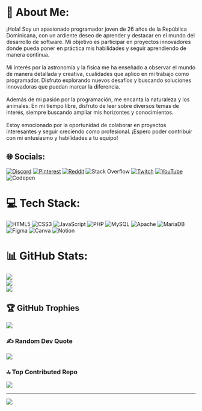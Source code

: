 # 💫 About Me:
¡Hola! Soy un apasionado programador joven de 26 años de la República Dominicana, con un ardiente deseo de aprender y destacar en el mundo del desarrollo de software. Mi objetivo es participar en proyectos innovadores donde pueda poner en práctica mis habilidades y seguir aprendiendo de manera continua.<br><br>Mi interés por la astronomía y la física me ha enseñado a observar el mundo de manera detallada y creativa, cualidades que aplico en mi trabajo como programador. Disfruto explorando nuevos desafíos y buscando soluciones innovadoras que puedan marcar la diferencia.<br><br>Además de mi pasión por la programación, me encanta la naturaleza y los animales. En mi tiempo libre, disfruto de leer sobre diversos temas de interés, siempre buscando ampliar mis horizontes y conocimientos.<br><br>Estoy emocionado por la oportunidad de colaborar en proyectos interesantes y seguir creciendo como profesional. ¡Espero poder contribuir con mi entusiasmo y habilidades a tu equipo!


## 🌐 Socials:
[![Discord](https://img.shields.io/badge/Discord-%237289DA.svg?logo=discord&logoColor=white)](https://discord.gg/emmanuel_canela) [![Pinterest](https://img.shields.io/badge/Pinterest-%23E60023.svg?logo=Pinterest&logoColor=white)](https://pinterest.com/ecanelamosquea) [![Reddit](https://img.shields.io/badge/Reddit-%23FF4500.svg?logo=Reddit&logoColor=white)](https://reddit.com/user/u/emmanuel-c) ![Stack Overflow](https://img.shields.io/badge/-Stackoverflow-FE7A16?logo=stack-overflow&logoColor=white)  [![Twitch](https://img.shields.io/badge/Twitch-%239146FF.svg?logo=Twitch&logoColor=white)](https://twitch.tv/emmanuel_canela) [![YouTube](https://img.shields.io/badge/YouTube-%23FF0000.svg?logo=YouTube&logoColor=white)](https://youtube.com/@@emmanuel_Ncode) ![Codepen](https://img.shields.io/badge/Codepen-000000?style=for-the-badge&logo=codepen&logoColor=white)

# 💻 Tech Stack:
![HTML5](https://img.shields.io/badge/html5-%23E34F26.svg?style=for-the-badge&logo=html5&logoColor=white) ![CSS3](https://img.shields.io/badge/css3-%231572B6.svg?style=for-the-badge&logo=css3&logoColor=white) ![JavaScript](https://img.shields.io/badge/javascript-%23323330.svg?style=for-the-badge&logo=javascript&logoColor=%23F7DF1E) ![PHP](https://img.shields.io/badge/php-%23777BB4.svg?style=for-the-badge&logo=php&logoColor=white)  ![MySQL](https://img.shields.io/badge/mysql-%2300000f.svg?style=for-the-badge&logo=mysql&logoColor=white)  ![Apache](https://img.shields.io/badge/apache-%23D42029.svg?style=for-the-badge&logo=apache&logoColor=white) ![MariaDB](https://img.shields.io/badge/MariaDB-003545?style=for-the-badge&logo=mariadb&logoColor=white) ![Figma](https://img.shields.io/badge/figma-%23F24E1E.svg?style=for-the-badge&logo=figma&logoColor=white) ![Canva](https://img.shields.io/badge/Canva-%2300C4CC.svg?style=for-the-badge&logo=Canva&logoColor=white) ![Notion](https://img.shields.io/badge/Notion-%23000000.svg?style=for-the-badge&logo=notion&logoColor=white) 
# 📊 GitHub Stats:
![](https://github-readme-stats.vercel.app/api?username=Emmanuel-Canela-M&theme=radical&hide_border=false&include_all_commits=true&count_private=false)<br/>
![](https://github-readme-streak-stats.herokuapp.com/?user=Emmanuel-Canela-M&theme=radical&hide_border=false)<br/>
![](https://github-readme-stats.vercel.app/api/top-langs/?username=Emmanuel-Canela-M&theme=radical&hide_border=false&include_all_commits=true&count_private=false&layout=compact)

## 🏆 GitHub Trophies
![](https://github-profile-trophy.vercel.app/?username=Emmanuel-Canela-M&theme=dracula&no-frame=false&no-bg=true&margin-w=4)

### ✍️ Random Dev Quote
![](https://quotes-github-readme.vercel.app/api?type=horizontal&theme=radical)

### 🔝 Top Contributed Repo
![](https://github-contributor-stats.vercel.app/api?username=Emmanuel-Canela-M&limit=5&theme=dark&combine_all_yearly_contributions=true)

---
[![](https://visitcount.itsvg.in/api?id=Emmanuel-Canela-M&icon=0&color=0)](https://visitcount.itsvg.in)

<!-- Proudly created with GPRM ( https://gprm.itsvg.in ) -->
